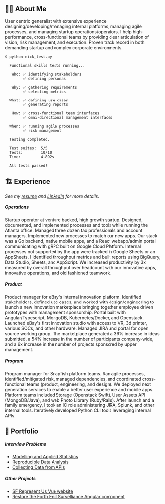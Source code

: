 ## 👨‍💻 About Me
User centric generalist with extensive experience designing/developing/managing internal platforms, managing agile processes, and managing startup operations/operators. I help high-performance, cross-functional teams by providing clear articulation of vision, risk management, and execution. Proven track record in both demanding startup and complex corporate environments.

```
$ python nick_test.py
    
  Functional skills tests running...
  
   Who: ✅ identifying stakeholders  
        ✅ defining personas 
    
   Why: ✅ gathering requirements 
        ✅ selecting metrics 
    
  What: ✅ defining use cases  
        ✅ generating reports  
    
   How: ✅ cross-functional team interfaces
        ✅ omni-directional management interfaces
    
  When: ✅ running agile processes  
        ✅ risk management  
  
  Testing completed. 
  
  Test suites:  5/5
  Tests:        10/10
  Time:         4.892s
  
  All tests passed!
```

## 🏗️ Experience
_See my [resume](https://docs.google.com/document/d/17Oe8Tab9zK4oKPVTXrHdub56eSGYvIIJHS_jAFRehu8/edit?usp=sharing) and [LinkedIn](https://www.linkedin.com/in/nickolasturner/) for more details._
##### Operations
Startup operator at venture backed, high growth startup. Designed, documented, and implemented processes and tools while running the Atlanta office. Managed three dozen tax professionals and account managers. Implemented new processes to match our new apps. Our stack was a Go backend, native mobile apps, and a React webapp/admin portal communicating with gRPC built on Google Cloud Platform. Internal processes not supported by the app were tracked in Google Sheets or an AppSheets. I identified throughput metrics and built reports using BigQuery, Data Studio, Sheets, and AppScript. We increased productivity by 3x measured by overall throughput over headcount with our innovative apps, innovative operations, and old fashioned teamwork.
##### Product
Product manager for eBay's internal innovation platform. Identified stakeholders, defined use cases, and worked with design/engineering to launch a new innovation marketplace bringing together employee driven prototypes with management sponsorship. Portal built with Angular/Typescript, MongoDB, Kubernetes/Docker, and Openstack. Launched eBay's first innovation studio with access to VR, 3d printer, various SOCs, and other hardware. Managed JIRA and portal for open source working group. The marketplace generated a 36% increase in ideas submitted, a 54% increase in the number of participants company-wide, and a 6x increase in the number of projects sponsored by upper management.
##### Program
Program manager for Snapfish platform teams. Ran agile processes, identified/mitigated risk, managed dependencies, and coordinated cross-functional teams (product, engineering, and design). We deployed next generation services to enable a better user experience and mobile apps. Platform teams included Storage (Openstack Swift), User Assets API (MongoDB/Java), and web Photo Library (Ruby/Rails). After launch and a family emergency, I took an IC role administering JIRA, Splunk, and other internal tools. Iteratively developed Python CLI tools leveraging internal APIs.

## 📌 Portfolio
##### Interview Problems
- [Modelling and Applied Statistics](https://docs.google.com/spreadsheets/d/1xt_NnPP7cAO-R5TThhlmlfa7mdHtxImy8thzjMHSwfU/edit?usp=sharing)
- [Reproducible Data Analysis](https://github.com/bootstrapt/clipboard-health-wbd-notebook/blob/main/pricing_wbd.ipynb)
- [Collecting Data from APIs](https://bootstrapt.github.io/safegraph-practice-problems/)

##### Other Projects
- [SF Represent Us Vue website](https://github.com/sfrepresentus/sfrepresentus.github.io-source) 
- [Restore the Forth End Survelliance Angular component](https://github.com/bootstrapt/end_survelliance_angular)
